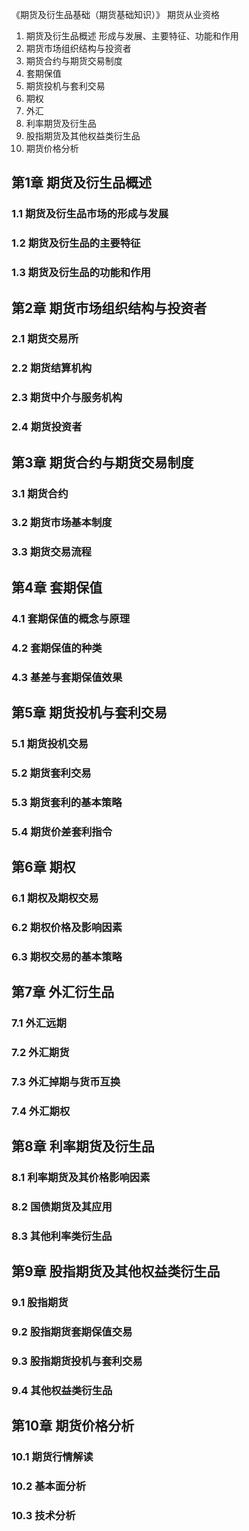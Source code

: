 《期货及衍生品基础（期货基础知识）》 期货从业资格
1. 期货及衍生品概述 形成与发展、主要特征、功能和作用
2. 期货市场组织结构与投资者 
3. 期货合约与期货交易制度
4. 套期保值
5. 期货投机与套利交易
6. 期权
7. 外汇
8. 利率期货及衍生品
9. 股指期货及其他权益类衍生品
10. 期货价格分析

## 第1章 期货及衍生品概述
### 1.1 期货及衍生品市场的形成与发展
### 1.2 期货及衍生品的主要特征
### 1.3 期货及衍生品的功能和作用

## 第2章 期货市场组织结构与投资者
### 2.1 期货交易所
### 2.2 期货结算机构
### 2.3 期货中介与服务机构
### 2.4 期货投资者

## 第3章 期货合约与期货交易制度
### 3.1 期货合约
### 3.2 期货市场基本制度
### 3.3 期货交易流程

## 第4章 套期保值
### 4.1 套期保值的概念与原理
### 4.2 套期保值的种类
### 4.3 基差与套期保值效果

## 第5章 期货投机与套利交易
### 5.1 期货投机交易
### 5.2 期货套利交易
### 5.3 期货套利的基本策略
### 5.4 期货价差套利指令

## 第6章 期权
### 6.1 期权及期权交易
### 6.2 期权价格及影响因素
### 6.3 期权交易的基本策略

## 第7章 外汇衍生品
### 7.1 外汇远期
### 7.2 外汇期货
### 7.3 外汇掉期与货币互换
### 7.4 外汇期权

## 第8章 利率期货及衍生品
### 8.1 利率期货及其价格影响因素
### 8.2 国债期货及其应用
### 8.3 其他利率类衍生品

## 第9章 股指期货及其他权益类衍生品
### 9.1 股指期货
### 9.2 股指期货套期保值交易
### 9.3 股指期货投机与套利交易
### 9.4 其他权益类衍生品

## 第10章 期货价格分析
### 10.1 期货行情解读
### 10.2 基本面分析
### 10.3 技术分析